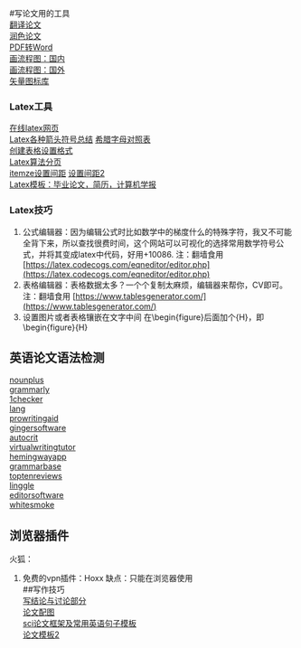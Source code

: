 #写论文用的工具  
[翻译论文](https://www.deepl.com/translator)  
[润色论文](https://quillbot.com/)  
[PDF转Word](https://www.ilovepdf.com/pdf_to_word)  
[画流程图：国内](https://www.processon.com/)  
[画流程图：国外](https://www.processon.com/)  
[矢量图标库](https://www.iconfont.cn/)  
### Latex工具
[在线latex网页](https://cn.overleaf.com/)  
[Latex各种箭头符号总结](https://blog.csdn.net/Artoria_QZH/article/details/103310704)
[希腊字母对照表](https://blog.csdn.net/lanchunhui/article/details/49819445)  
[创建表格设置格式](https://blog.csdn.net/weixin_42173136/article/details/120993470)  
[Latex算法分页](https://blog.csdn.net/jdzwanghao/article/details/118210533)  
[itemze设置间距](https://blog.csdn.net/fandroid/article/details/54644966)
[设置间距2](https://cloud.tencent.com/developer/article/1827319)  
[Latex模板：毕业论文，简历，计算机学报](https://github.com/zpskt/LatexTemplate)
### Latex技巧  
 1. 公式编辑器：因为编辑公式时比如数学中的梯度什么的特殊字符，我又不可能全背下来，所以查找很费时间，这个网站可以可视化的选择常用数学符号公式，并将其变成latex中代码，好用+10086. 注：翻墙食用
[https://latex.codecogs.com/eqneditor/editor.php](https://latex.codecogs.com/eqneditor/editor.php)
 2. 表格编辑器：表格数据太多？一个个复制太麻烦，编辑器来帮你，CV即可。注：翻墙食用 [https://www.tablesgenerator.com/](https://www.tablesgenerator.com/)
 3. 设置图片或者表格镶嵌在文字中间
	在\begin{figure}后面加个{H}，即\begin{figure}{H}
## 英语论文语法检测  
[nounplus](https://www.nounplus.net/grammarcheck/)  
[grammarly](https://www.grammarly.com)  
[1checker](http://www.1checker.com)  
[lang](http://lang-8.com/)  
[prowritingaid](https://prowritingaid.com/)  
[gingersoftware](http://www.gingersoftware.com)  
[autocrit](https://www.autocrit.com/)  
[virtualwritingtutor](http://virtualwritingtutor.com/)  
[hemingwayapp](http://www.hemingwayapp.com/)  
[grammarbase](http://www.grammarbase.com)  
[toptenreviews](http://www.toptenreviews.com)  
[linggle](http://linggle.com/)  
[editorsoftware](http://www.editorsoftware.com/StyleWriter.html)  
[whitesmoke](http://www.whitesmoke.com/)  
## 浏览器插件  
火狐：
1.  免费的vpn插件：Hoxx  缺点：只能在浏览器使用  
##写作技巧  
[写结论与讨论部分](https://www.toutiao.com/article/7078088882859852321/?app=news_article&timestamp=1650502162&use_new_style=1&req_id=20220421084922010158049022242770FF&group_id=7078088882859852321&share_token=0815DCEC-A576-4D48-A80D-26FB70CAAE94&tt_from=weixin&utm_source=weixin&utm_medium=toutiao_ios&utm_campaign=client_share&wxshare_count=1)  
[论文配图](https://www.toutiao.com/article/7085593368285397543/?app=news_article&timestamp=1649754569&use_new_style=1&req_id=20220412170928010150215203260339E4&group_id=7085593368285397543&share_token=FAFDA75E-68E9-4CA5-8702-9BEE7FAB288D&tt_from=weixin&utm_source=weixin&utm_medium=toutiao_ios&utm_campaign=client_share&wxshare_count=1)  
[sci论文框架及常用英语句子模板](https://www.doc88.com/p-7324990950573.html)  
[论文模板2](https://www.toutiao.com/article/7068556628857209358/?app=news_article&timestamp=1646445732&use_new_style=1&req_id=2022030510021101015802821905301748&group_id=7068556628857209358&share_token=DBF89ED8-CF55-4031-98D4-CA75E51234FC&tt_from=weixin&utm_source=weixin&utm_medium=toutiao_ios&utm_campaign=client_share&wxshare_count=1)  
